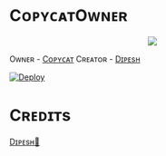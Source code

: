 # CᴏᴘʏᴄᴀᴛOᴡɴᴇʀ
<p align="center">
  <img src="https://telegra.ph/file/0921d30b05789b53a5391.jpg">
</p>

Oᴡɴᴇʀ - [Cᴏᴘʏᴄᴀᴛ](https://t.me/My_Love_Coming_Near)
Cʀᴇᴀᴛᴏʀ - [Dɪᴘᴇsʜ](https://t.me/DIPESH_XD)


[![Deploy](https://www.herokucdn.com/deploy/button.svg)](https://heroku.com/deploy?template=https://github.com/Copycat-izz-opp/COPYCAT-BOT)

# Cʀᴇᴅɪᴛs
[Dɪᴘᴇsʜ🙂](https://t.me/DIPESH_XD)
